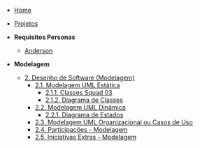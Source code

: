 <!-- docs/_sidebar.md -->

- [Home](/)
- [Projetos](/Projetos/Projetos.md)

- **Requisitos Personas**
  - [Anderson](/Personas/requisitos_anderson.md)

- **Modelagem**
  - [2. Desenho de Software (Modelagem)](/Modelagem/2.Modelagem.md)
    - [2.1. Modelagem UML Estática](/Modelagem/2.1.ModelagemEstatica.md)
        - [2.1.1. Classes Squad 03](/Modelagem/2.1.1.Classes-Squad3.md)
        - [2.1.2. Diagrama de Classes](/Modelagem/2.1.2.DiagramaClasses.md)
    - [2.2. Modelagem UML Dinâmica](/Modelagem/2.2.ModelagemDinamica.md)
        - [2.2.1. Diagrama de Estados](/Modelagem/2.2.1.DiagramaEstados.md)
    - [2.3. Modelagem UML Organizacional ou Casos de Uso](/Modelagem/2.3.ModelagemOrganizacionalCasosDeUso.md)
    - [2.4. Participações - Modelagem](/Modelagem/2.6.ParticipacoesModelagem.md)
    - [2.5. Iniciativas Extras - Modelagem](/Modelagem/2.5.IniciativasExtras.md)
